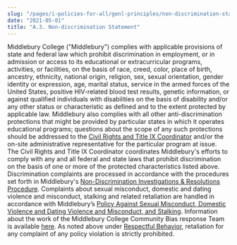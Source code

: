 ```yaml
---
slug: "/pages/i-policies-for-all/genl-principles/non-discrimination-statement"
date: "2021-05-01"
title: "A.3. Non-discrimination Statement"
---
```


Middlebury College ("Middlebury") complies with applicable provisions of state and federal law which prohibit discrimination in employment, or in admission or access to its educational or extracurricular programs, activities, or facilities, on the basis of race, creed, color, place of birth, ancestry, ethnicity, national origin, religion, sex, sexual orientation, gender identity or expression, age, marital status, service in the armed forces of the United States, positive HIV-related blood test results, genetic information, or against qualified individuals with disabilities on the basis of disability and/or any other status or characteristic as defined and to the extent protected by applicable law. Middlebury also complies with all other anti-discrimination protections that might be provided by particular states in which it operates educational programs; questions about the scope of any such protections should be addressed to the [Civil Rights and Title IX Coordinator](https://www.middlebury.edu/studentlife/doc/hro) and/or the on-site administrative representative for the particular program at issue. The Civil Rights and Title IX Coordinator coordinates Middlebury's efforts to comply with any and all federal and state laws that prohibit discrimination on the basis of one or more of the protected characteristics listed above. Discrimination complaints are processed in accordance with the procedures set forth in Middlebury's [Non-Discrimination Investigations & Resolutions Procedure](/pages/i-policies-for-all/non-discrim-policies/anti-harassment-discrimin). Complaints about sexual misconduct, domestic and dating violence and misconduct, stalking and related retaliation are handled in accordance with Middlebury’s [Policy Against Sexual Misconduct, Domestic Violence and Dating Violence and Misconduct, and Stalking](https://go.middlebury.edu/SMDVS). Information about the work of the Middlebury College Community Bias response Team is available [here](https://www.middlebury.edu/about/handbook_old/student_policies/community-bias-response-team-policy). As noted above under [Respectful Behavior](/pages/i-policies-for-all/genl-principles/respectful-behavior), retaliation for any complaint of any policy violation is strictly prohibited.
